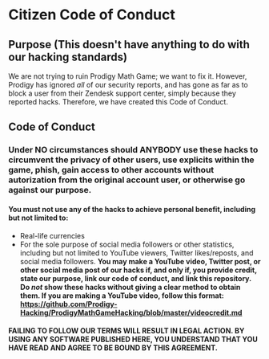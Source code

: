 # Citizen Code of Conduct

## Purpose (This doesn't have anything to do with our hacking standards)

We are not trying to ruin Prodigy Math Game; we want to fix it. However, Prodigy has ignored *all* of our security reports, and has gone as far as to block a user from their Zendesk support center, simply because they reported hacks. Therefore, we have created this Code of Conduct.

## Code of Conduct

### Under NO circumstances should ANYBODY use these hacks to circumvent the privacy of other users, use explicits within the game, phish, gain access to other accounts without autorization from the original account user, or otherwise go against our purpose.

#### You must not use **any** of the hacks to achieve personal benefit, including but not limited to:
- Real-life currencies
- For the sole purpose of social media followers or other statistics, including but not limited to YouTube viewers, Twitter likes/reposts, and social media followers. **You may make a YouTube video, Twitter post, or other social media post of our hacks if, and only if, you provide credit, state our purpose, link our code of conduct, and link this repository. Do *not* show these hacks without giving a clear method to obtain them. If you are making a YouTube video, follow this format: https://github.com/Prodigy-Hacking/ProdigyMathGameHacking/blob/master/videocredit.md**

#### FAILING TO FOLLOW OUR TERMS WILL RESULT IN LEGAL ACTION. BY USING ANY SOFTWARE PUBLISHED HERE, YOU UNDERSTAND THAT YOU HAVE READ AND AGREE TO BE BOUND BY THIS AGREEMENT.
